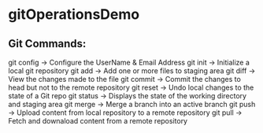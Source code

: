 # gitOperationsDemo

Git Commands:
-------------
git config  -> Configure the UserName & Email Address
git init  -> Initialize a local git repository
git add -> Add one or more files to staging area
git diff  -> View the changes made to the file
git commit  -> Commit the changes to head but not to the remote repository
git reset -> Undo local changes to the state of a Git repo
git status  -> Displays the state of the working directory and staging area
git merge -> Merge a branch into an active branch
git push  -> Upload content from local repository to a remote repository
git pull  -> Fetch and downaload content from a remote repository


